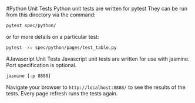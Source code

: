 #Python Unit Tests
Python unit tests are written for pytest
They can be run from this directory via the command:

```bash
pytest spec/python/
```
or for more details on a particular test:
```bash
pytest -xv spec/python/pages/test_table.py
```

#Javascript Unit Tests
Javascript unit tests are written for use with jasmine. Port specification is optional.
```bash
jasmine [-p 8888]
```
Navigate your browser to `http://localhost:8888/` to see the results of the tests. 
Every page refresh runs the tests again.